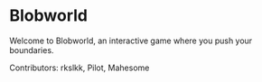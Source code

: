 # Blobworld

Welcome to Blobworld, an interactive game where you push your boundaries. 

Contributors: rkslkk, Pilot, Mahesome

